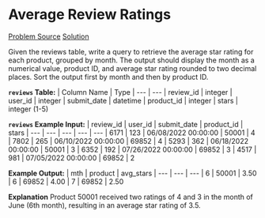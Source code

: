 # Average Review Ratings

[Problem Source](https://datalemur.com/questions/sql-avg-review-ratings)
[Solution](solutions/027_average_review_ratings.sql)

Given the reviews table, write a query to retrieve the average star rating for each product, grouped by month. The output should display the month as a numerical value, product ID, and average star rating rounded to two decimal places. Sort the output first by month and then by product ID.

**`reviews` Table:**
| Column Name | Type
| --- | ---
| review_id | integer
| user_id | integer
| submit_date | datetime
| product_id | integer
| stars | integer (1-5)

**`reviews` Example Input:**
| review_id | user_id | submit_date | product_id | stars
| --- | --- | --- | --- | ---
| 6171 | 123 | 06/08/2022 00:00:00 | 50001 | 4
| 7802 | 265 | 06/10/2022 00:00:00 | 69852 | 4
| 5293 | 362 | 06/18/2022 00:00:00 | 50001 | 3
| 6352 | 192 | 07/26/2022 00:00:00 | 69852 | 3
| 4517 | 981 | 07/05/2022 00:00:00 | 69852 | 2

**Example Output:**
| mth | product | avg_stars
| --- | --- | ---
| 6 | 50001 | 3.50
| 6 | 69852 | 4.00
| 7 | 69852 | 2.50

**Explanation**
Product 50001 received two ratings of 4 and 3 in the month of June (6th month), resulting in an average star rating of 3.5.
